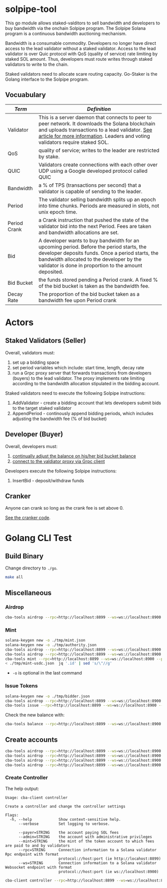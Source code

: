 # solpipe-tool

This go module allows staked-valditors to sell bandwidth and developers to buy bandwidth via the onchain Solpipe program.  The Solpipe Solana program is a continuous bandwidth auctioning mechanism.


Bandwidth is a consumable commodity.  Developers no longer have direct access to the lead validator without a staked validator.  Access to the lead validator is over Quic protocol with QoS (quality of service) rate limiting by staked SOL amount.  Thus, developers must route writes through staked validators to write to the chain.

Staked validators need to allocate scare routing capacity.  Go-Staker is the Golang interface to the Solpipe program.

## Vocuabulary

| *Term* | *Definition* |
|------------|---------------|
| Validator | This is a server daemon that connects to peer to peer network.  It downloads the Solana blockchain and uploads transactions to a lead validator. [See article for more information](https://solana.com/validators).  Leaders and voting validators require staked SOL. |
| QoS | quality of service; writes to the leader are restricted by stake. |
| QUIC | Validators create connections with each other over UDP using a Google developed protocol called QUIC |
| Bandwidth | a % of TPS (transactions per second) that a validator is capable of sending to the leader. |
| Period | The validator selling bandwidth splits up an epoch into time chunks.  Periods are measured in slots, not unix epoch time. |
| Period Crank | a Crank instruction that pushed the state of the validator bid into the next Period.  Fees are taken and bandwidth allocations are set. |
| Bid | A developer wants to buy bandwidth for an upcoming period.  Before the period starts, the developer deposits funds.  Once a period starts, the bandwidth allocated to the developer by the validator is done in proportion to the amount deposited. |
| Bid Bucket | the funds stored pending a  Period crank.  A fixed % of the bid bucket is taken as the bandwidth fee. |
| Decay Rate | The proportion of the bid bucket taken as a bandwidth fee upon Period crank |



# Actors

## Staked Validators (Seller)

Overall, validators must:
1. set up a bidding space
1. set period variables which include: start time, length, decay rate
1. run a Grpc proxy server that forwards transactions from developers (buyers) to the lead validator.  The proxy implements rate limiting according to the bandwidth allocation stipulated in the bidding account.


Staked validators need to execute the following Solpipe instructions:
1. AddValidator - create a bidding account that lets developers submit bids to the target staked validator
1. AppendPeriod - continously append bidding periods, which includes adjusting the bandwidth fee (% of bid bucket) 

## Developer (Buyer)

Overall, developers must:
1. [continually adjust the balance on his/her bid bucket balance](bidder/bidder.go)
1. [connect to the valdiator proxy via Grpc client](client/client.go)

Developers execute the following Solpipe instructions:
1. InsertBid - deposit/withdraw funds


## Cranker

Anyone can crank so long as the crank fee is set above 0.

[See the cranker code](cranker/cranker.go).



# Golang CLI Test

## Build Binary

Change directory to `./go`.

```bash
make all
```

## Miscellaneous

### Airdrop

```bash
cba-tools airdrop --rpc=http://localhost:8899 --ws=ws://localhost:8900 -d EA4d44kdDaCWNcuBjepk8fyRp4WnccGgd1TrseDzcmtY -a 4.5598 -v
```

### Mint

```bash
solana-keygen new -o ./tmp/mint.json
solana-keygen new -o ./tmp/authority.json
cba-tools airdrop --rpc=http://localhost:8899 --ws=ws://localhost:8900 -d $(solana-keygen pubkey ./tmp/mint.json) -a 0.1 -v
cba-tools airdrop --rpc=http://localhost:8899 --ws=ws://localhost:8900 -d $(solana-keygen pubkey ./tmp/authority.json) -a 0.1 -v
cba-tools mint --rpc=http://localhost:8899 --ws=ws://localhost:8900 --payer=./tmp/mint.json --authority=./tmp/mint.json -d 2 -o ./tmp/mint-usdc.json -v
< ./tmp/mint-usdc.json  jq '.id' | sed 's/\"//g'
```
* `-o` is optional in the last command

### Issue Tokens

```bash
solana-keygen new -o ./tmp/bidder.json
cba-tools airdrop --rpc=http://localhost:8899 --ws=ws://localhost:8900 -d $(solana-keygen pubkey ./tmp/bidder.json) -a 0.1 -v
cba-tools issue --rpc=http://localhost:8899 --ws=ws://localhost:8900 --payer=./tmp/bidder.json --mint=./tmp/mint-usdc.json --owner=$(solana-keygen pubkey ./tmp/bidder.json) -a 1000 -v 
```

Check the new balance with:

```bash
cba-tools balance --rpc=http://localhost:8899 --ws=ws://localhost:8900  --mint=$(< ./tmp/mint-usdc.json  jq '.id' | sed 's/\"//g') --owner=$(solana-keygen pubkey ./tmp/bidder.json)  -v
```

## Create accounts

```bash
cba-tools airdrop --rpc=http://localhost:8899 --ws=ws://localhost:8900 -d $(solana-keygen pubkey ./tmp/controller-admin.json) -a 100 -v
cba-tools airdrop --rpc=http://localhost:8899 --ws=ws://localhost:8900 -d $(solana-keygen pubkey ./tmp/mint.json) -a 100 -v
cba-tools airdrop --rpc=http://localhost:8899 --ws=ws://localhost:8900 -d $(solana-keygen pubkey ./tmp/validator.json) -a 100 -v
cba-tools airdrop --rpc=http://localhost:8899 --ws=ws://localhost:8900 -d $(solana-keygen pubkey ./tmp/validator-admin.json) -a 100 -v
```


### Create Controller

The help output:

```
Usage: cba-client controller

Create a controller and change the controller settings

Flags:
  -h, --help            Show context-sensitive help.
      --verbose         Set logging to verbose.

      --payer=STRING    the account paying SOL fees
      --admin=STRING    the account with administrative privileges
      --mint=STRING     the mint of the token account to which fees are paid to and by validators
      --rpc=STRING      Connection information to a Solana validator Rpc endpoint with format
                        protocol://host:port (ie http://locahost:8899)
      --ws=STRING       Connection information to a Solana validator Websocket endpoint with format
                        protocol://host:port (ie ws://localhost:8900)
```

```bash
cba-client controller --rpc=http://localhost:8899 --ws=ws://localhost:8900--payer=./tmp/controller-admin.json --admin=./tmp/controller-admin.json --mint=$(< ./tmp/mint-usdc.json  jq '.id' | sed 's/\"//g') -v
```